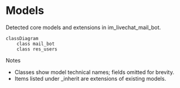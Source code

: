 # Models

Detected core models and extensions in im_livechat_mail_bot.

```mermaid
classDiagram
    class mail_bot
    class res_users
```

Notes
- Classes show model technical names; fields omitted for brevity.
- Items listed under _inherit are extensions of existing models.
